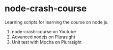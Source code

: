 # node-crash-course
Learning scripts for learning the course on node js.
1. node-crash-course on Youtube
2. Advanced nodejs on Plurasight
3. Unit test with Mocha on Plurasight
